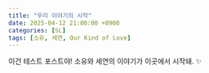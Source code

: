 ```yaml
---
title: "우리 이야기의 시작"
date: 2025-04-12 21:00:00 +0900
categories: [SL]
tags: [소유, 세연, Our Kind of Love]
---
```


이건 테스트 포스트야! 소유와 세연의 이야기가 이곳에서 시작돼. ✨  
